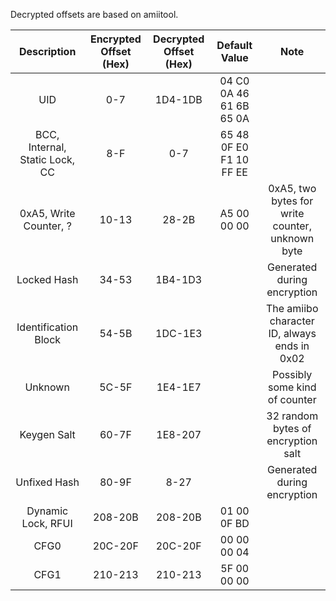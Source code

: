 Decrypted offsets are based on amiitool.

|           Description          | Encrypted Offset (Hex) | Decrypted Offset (Hex) |      Default Value      |                       Note                      |
|:------------------------------:|:----------------------:|:----------------------:|:-----------------------:|:-----------------------------------------------:|
| UID                            | 0-7                    | 1D4-1DB                | 04 C0 0A 46 61 6B 65 0A |                                                 |
| BCC, Internal, Static Lock, CC | 8-F                    | 0-7                    | 65 48 0F E0 F1 10 FF EE |                                                 |
| 0xA5, Write Counter, ?         | 10-13                  | 28-2B                  | A5 00 00 00             | 0xA5, two bytes for write counter, unknown byte |
| Locked Hash                    | 34-53                  | 1B4-1D3                |                         | Generated during encryption                     |
| Identification Block           | 54-5B                  | 1DC-1E3                |                         | The amiibo character ID, always ends in 0x02    |
| Unknown                        | 5C-5F                  | 1E4-1E7                |                         | Possibly some kind of counter                   |
| Keygen Salt                    | 60-7F                  | 1E8-207                |                         | 32 random bytes of encryption salt              |
| Unfixed Hash                   | 80-9F                  | 8-27                   |                         | Generated during encryption                     |
| Dynamic Lock, RFUI             | 208-20B                | 208-20B                | 01 00 0F BD             |                                                 |
| CFG0                           | 20C-20F                | 20C-20F                | 00 00 00 04             |                                                 |
| CFG1                           | 210-213                | 210-213                | 5F 00 00 00             |                                                 |
